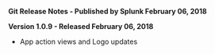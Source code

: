 **Git Release Notes - Published by Splunk February 06, 2018**


**Version 1.0.9 - Released February 06, 2018**

* App action views and Logo updates
